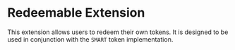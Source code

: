 # Redeemable Extension

This extension allows users to redeem their own tokens. It is designed to be used in conjunction with the `SMART` token implementation.
